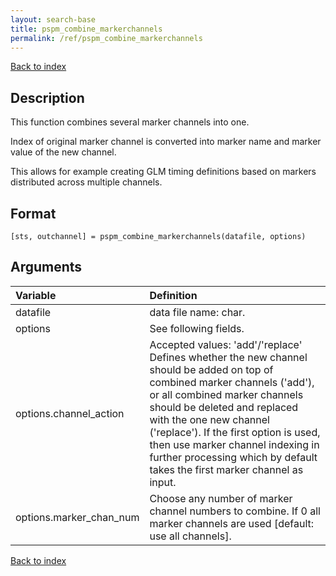 ```yaml
---
layout: search-base
title: pspm_combine_markerchannels
permalink: /ref/pspm_combine_markerchannels
---
```


[Back to index](/PsPM/ref/)

## Description

This function combines several marker channels into one.

Index of original marker channel is converted into marker name and marker value of the new channel.

This allows for example creating GLM timing definitions based on markers distributed across multiple channels.


## Format

`[sts, outchannel] = pspm_combine_markerchannels(datafile, options)`


## Arguments

| Variable | Definition |
|:--|:--|
| datafile | data file name: char. |
| options | See following fields. |
| options.channel_action | Accepted values: 'add'/'replace' Defines whether the new channel should be added on top of combined marker channels ('add'), or all combined marker channels should be deleted and replaced with the one new channel ('replace'). If the first option is used, then use marker channel indexing in further processing which by default takes the first marker channel as input. |
| options.marker_chan_num | Choose any number of marker channel numbers to combine. If 0 all marker channels are used [default: use all channels]. |

[Back to index](/PsPM/ref/)
